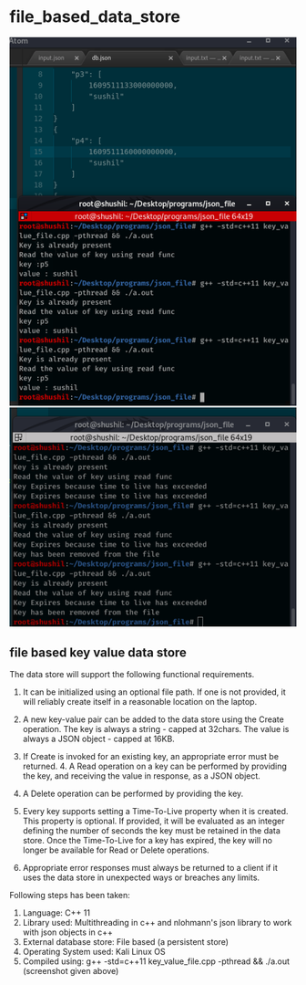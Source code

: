 # file_based_data_store

![compilation_testing1](https://github.com/shushill/file_based_data_store/blob/main/Screenshot%20from%202021-01-01%2020-23-15.png)
![compilation_testing2](https://github.com/shushill/file_based_data_store/blob/main/Screenshot%20from%202021-01-01%2021-13-36.png)

## file based key value data store

The data store will support the following functional requirements.

   1. It can be initialized using an optional file path. If one is not provided, it will reliably create itself in a reasonable location on the laptop.

   2. A new key-value pair can be added to the data store using the Create operation. The key is always a string - capped at 32chars. The value is always a JSON object - capped at 16KB.

   3.  If Create is invoked for an existing key, an appropriate error must be returned. 4. A Read operation on a key can be performed by providing the key, and receiving the value in response, as a JSON object.

   4. A Delete operation can be performed by providing the key.

   5. Every key supports setting a Time-To-Live property when it is created. This property is optional. If provided, it will be evaluated as an integer defining the number of seconds the key must be retained in the data store. Once the Time-To-Live for a key has expired, the key will no longer be available for Read or Delete operations.

   6. Appropriate error responses must always be returned to a client if it uses the data store in unexpected ways or breaches any limits.
   
   Following steps has been taken:
   
   1. Language: C++ 11 
   2. Library used: Multithreading in c++ and  nlohmann's json library to work with json objects in c++
   3. External database store: File based (a persistent store)
   4. Operating System used: Kali Linux OS
   5. Compiled using: g++ -std=c++11 key_value_file.cpp -pthread && ./a.out (screenshot given above)


